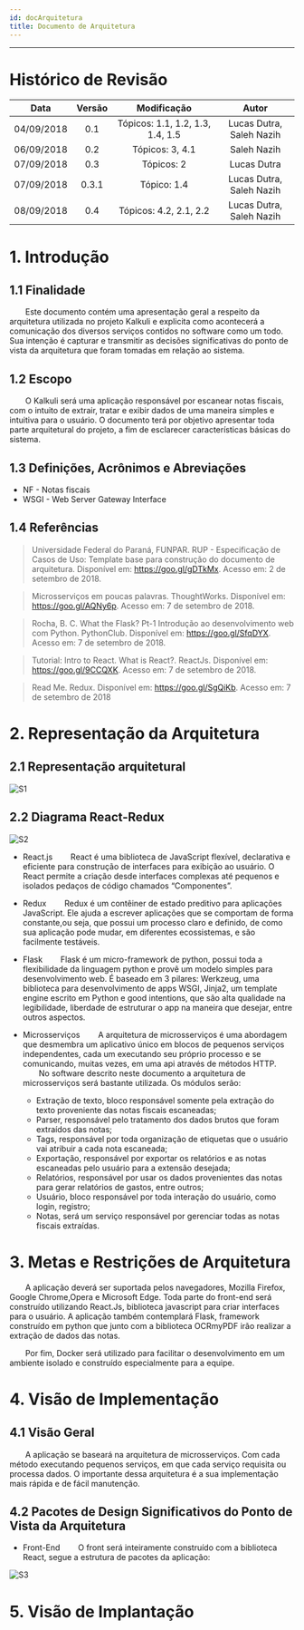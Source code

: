 ```yaml
---
id: docArquitetura    
title: Documento de Arquitetura
---
```


***

# Histórico de Revisão

|Data| Versão |Modificação|Autor|
|:---:|:---:|:---:|:--:|
| 04/09/2018 |   0.1  | Tópicos: 1.1, 1.2, 1.3, 1.4, 1.5| Lucas Dutra, Saleh Nazih |
| 06/09/2018 |   0.2  | Tópicos: 3, 4.1| Saleh Nazih |
| 07/09/2018 |   0.3  | Tópicos: 2| Lucas Dutra | 
| 07/09/2018 |   0.3.1  | Tópico: 1.4| Lucas Dutra, Saleh Nazih |
| 08/09/2018 |   0.4  | Tópicos: 4.2, 2.1, 2.2| Lucas Dutra, Saleh Nazih |

# 1. Introdução

## 1.1 Finalidade

&emsp;&emsp;Este documento contém uma apresentação geral a respeito da arquitetura utilizada no projeto Kalkuli e explicita como acontecerá a comunicação dos diversos serviços contidos no software como um todo. Sua intenção é capturar e transmitir as decisões significativas do ponto de vista da arquitetura que foram tomadas em relação ao sistema.

## 1.2 Escopo

&emsp;&emsp;O Kalkuli será uma aplicação responsável por escanear notas fiscais, com o intuito de extrair, tratar e exibir dados de uma maneira simples e intuitiva para o usuário. O documento terá por objetivo apresentar toda parte arquitetural do projeto, a fim de esclarecer características básicas do sistema.

## 1.3 Definições, Acrônimos e Abreviações

* NF - Notas fiscais 
* WSGI - Web Server Gateway Interface

## 1.4 Referências

>Universidade Federal do Paraná, FUNPAR. RUP - Especificação de Casos de Uso: Template base para construção do documento de arquitetura. Disponível em: <a href="https://goo.gl/gDTkMx"><https://goo.gl/gDTkMx></a>. Acesso em: 2 de setembro de 2018.

>Microsserviços em poucas palavras. ThoughtWorks. Disponível em: <a href="https://goo.gl/AQNy6p"><https://goo.gl/AQNy6p></a>. Acesso em: 7 de setembro de 2018.

>Rocha, B. C. What the Flask? Pt-1 Introdução ao desenvolvimento web com Python. PythonClub. Disponível em: <a href="https://goo.gl/SfqDYX"><https://goo.gl/SfqDYX></a>. Acesso em: 7 de setembro de 2018.

>Tutorial: Intro to React. What is React?. ReactJs. Disponível em: <a href="https://goo.gl/9CCQXK"><https://goo.gl/9CCQXK></a>. Acesso em: 7 de setembro de 2018.

>Read Me. Redux. Disponível em: <a hre="https://goo.gl/SgQiKb"><https://goo.gl/SgQiKb></a>. Acesso em: 7 de setembro de 2018 

# 2. Representação da Arquitetura

## 2.1 Representação arquitetural

![S1](assets/RepresentacaoArquitetural.png "Representação Arquitetural v 0.1")

## 2.2 Diagrama React-Redux

![S2](assets/ReactReduxDiagram.png "Diagrama React-Redux v 0.1")

* React.js
&emsp;&emsp;React é uma biblioteca de JavaScript flexível, declarativa e eficiente para construção de interfaces para exibição ao usuário. O React permite a criação desde interfaces complexas até pequenos e isolados pedaços de código chamados “Componentes”. 

* Redux
&emsp;&emsp;Redux é um contêiner de estado preditivo para aplicações JavaScript. Ele ajuda a escrever aplicações que se comportam de forma constante,ou seja, que possui um processo claro e definido, de como sua aplicação pode mudar, em diferentes ecossistemas, e são facilmente testáveis.

* Flask
&emsp;&emsp;Flask é um micro-framework de python, possui toda a flexibilidade da linguagem python e provê um modelo simples para desenvolvimento web. É baseado em 3 pilares: Werkzeug, uma biblioteca para desenvolvimento de apps WSGI, Jinja2, um template engine escrito em Python e good intentions, que são alta qualidade na legibilidade, liberdade de estruturar o app na maneira que desejar, entre outros aspectos.

* Microsserviços
&emsp;&emsp;A arquitetura de microsserviços é uma abordagem que desmembra um aplicativo único em blocos de pequenos serviços independentes, cada um executando seu próprio processo e se comunicando, muitas vezes, em uma api através de métodos HTTP.
&emsp;&emsp;No software descrito neste documento a arquitetura de microsserviços será bastante utilizada. Os módulos serão:
    * Extração de texto, bloco responsável somente pela extração do texto proveniente das notas fiscais escaneadas; 
    * Parser, responsável pelo tratamento dos dados brutos que foram extraídos das notas; 
    * Tags, responsável por toda organização de etiquetas que o usuário vai atribuir a cada nota escaneada; 
    * Exportação, responsável por exportar os relatórios e as notas escaneadas pelo usuário para a extensão desejada;
    * Relatórios, responsável por usar os dados provenientes das notas para gerar relatórios de gastos, entre outros; 
    * Usuário, bloco responsável por toda interação do usuário, como login, registro; 
    * Notas,  será um serviço responsável por gerenciar todas as notas fiscais extraídas.

# 3. Metas e Restrições de Arquitetura

&emsp;&emsp;A aplicação deverá ser suportada pelos navegadores, Mozilla Firefox, Google Chrome,Opera e Microsoft Edge. Toda parte do front-end será construído utilizando React.Js, biblioteca javascript para criar interfaces para o usuário. A aplicação também contemplará Flask, framework construído em python que junto com a biblioteca OCRmyPDF irão realizar a extração de dados das notas.

&emsp;&emsp;Por fim, Docker será utilizado para facilitar o desenvolvimento em um ambiente isolado e construído especialmente para a equipe.

# 4. Visão de Implementação

## 4.1 Visão Geral

&emsp;&emsp;A aplicação se baseará na arquitetura de microsserviços. Com cada método executando pequenos serviços, em que cada serviço requisita ou processa dados. O importante dessa arquitetura é a sua implementação mais rápida e de fácil manutenção.

## 4.2 Pacotes de Design Significativos do Ponto de Vista da Arquitetura

* Front-End
&emsp;&emsp;O front será inteiramente construído com a biblioteca React, segue a estrutura de pacotes da aplicação:

![S3](docs/assets/diagramaPacotes.png "Diagrama de Pacotes v 0.1")

# 5. Visão de Implantação